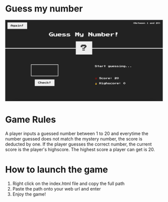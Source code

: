 # Guess my number

![Design Preview](./design/guessmynumber-desktop-preview.png)

# Game Rules

A player inputs a guessed number between 1 to 20 and everytime the number guessed does not match the mystery number, the score is deducted by one. If the player guesses the correct number, the current score is the player's highscore. The highest score a player can get is 20.

# How to launch the game

1. Right click on the index.html file and copy the full path
2. Paste the path onto your web url and enter
3. Enjoy the game!
